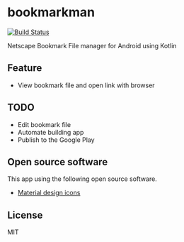 # bookmarkman

[![Build Status](https://travis-ci.org/colajam93/bookmarkman.svg?branch=master)](https://travis-ci.org/colajam93/bookmarkman)

Netscape Bookmark File manager for Android using Kotlin

## Feature

- View bookmark file and open link with browser

## TODO

- Edit bookmark file
- Automate building app
- Publish to the Google Play

## Open source software

This app using the following open source software.

- [Material design icons](https://github.com/google/material-design-icons)

## License

MIT
